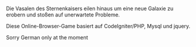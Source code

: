 Die Vasalen des Sternenkaisers eilen hinaus um eine neue Galaxie zu erobern und stoßen auf unerwartete Probleme.

Diese Online-Browser-Game basiert auf CodeIgniter/PHP, Mysql und jquery.

Sorry German only at the moment